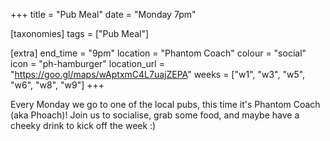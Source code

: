 +++
title = "Pub Meal"
date = "Monday 7pm"

[taxonomies]
tags = ["Pub Meal"]

[extra]
end_time = "9pm"
location = "Phantom Coach"
colour = "social"
icon = "ph-hamburger"
location_url = "https://goo.gl/maps/wAptxmC4L7uajZEPA"
weeks = ["w1", "w3", "w5", "w6", "w8", "w9"]
+++

Every Monday we go to one of the local pubs, this time it's Phantom Coach (aka Phoach)! Join us to socialise, grab some food, and maybe have a cheeky drink to kick off the week :)
